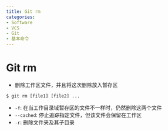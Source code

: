 ```yaml
---
title: Git rm
categories:
- Software
- VCS
- Git
- 基本命令
---
```

# Git rm

- 删除工作区文件，并且将这次删除放入暂存区

```shell
$ git rm [file1] [file2] ...
```

- `-f`: 在当工作目录域暂存区的文件不一样时，仍然删除这两个文件
- `--cached`: 停止追踪指定文件，但该文件会保留在工作区
- `-r`: 删除文件夹及其子目录

